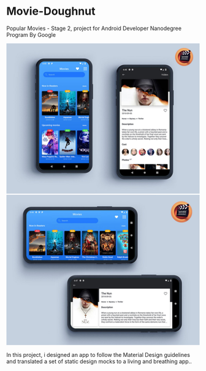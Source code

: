 # Movie-Doughnut
Popular Movies - Stage 2, project for Android Developer Nanodegree Program By Google

![ScreenShot](/banner1.jpg)
![ScreenShot](/banner2.jpg)

In this project, i designed an app to follow the Material Design guidelines and translated a set of static design mocks to a living and breathing app..